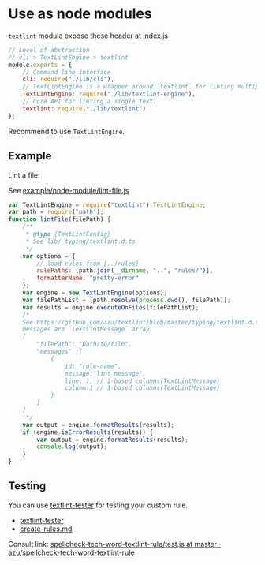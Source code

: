 # Use as node modules

`textlint` module expose these header at [index.js](../index.js)

```js
// Level of abstraction
// cli > TextLintEngine > textlint
module.exports = {
    // Command line interface
    cli: require("./lib/cli"),
    // TextLintEngine is a wrapper around `textlint` for linting multiple files
    TextLintEngine: require("./lib/textlint-engine"),
    // Core API for linting a single text.
    textlint: require("./lib/textlint")
};
```

Recommend to use `TextLintEngine`.

## Example

Lint a file:

See [example/node-module/lint-file.js](example/node-module/lint-file.js)

```js
var TextLintEngine = require("textlint").TextLintEngine;
var path = require("path");
function lintFile(filePath) {
    /**
     * @type {TextLintConfig}
     * See lib/_typing/textlint.d.ts
     */
    var options = {
        // load rules from [../rules]
        rulePaths: [path.join(__dirname, "..", "rules/")],
        formatterName: "pretty-error"
    };
    var engine = new TextLintEngine(options);
    var filePathList = [path.resolve(process.cwd(), filePath)];
    var results = engine.executeOnFiles(filePathList);
    /* 
    See https://github.com/azu/textlint/blob/master/typing/textlint.d.ts
    messages are `TextLintMessage` array.
    [
        "filePath": "path/to/file",
        "messages" :[
            {
                id: "rule-name",
                message:"lint message",
                line: 1, // 1-based columns(TextLintMessage)
                column:1 // 1-based columns(TextLintMessage)
            }
        ]
    ]
     */
    var output = engine.formatResults(results);
    if (engine.isErrorResults(results)) {
        var output = engine.formatResults(results);
        console.log(output);
    }
}
```

## Testing

You can use [textlint-tester](https://github.com/azu/textlint-tester "textlint-tester") for testing your custom rule.

- [textlint-tester](https://github.com/azu/textlint-tester "textlint-tester")
- [create-rules.md](./create-rules.md)

Consult link: [spellcheck-tech-word-textlint-rule/test.js at master · azu/spellcheck-tech-word-textlint-rule](https://github.com/azu/spellcheck-tech-word-textlint-rule/blob/master/test/test.js "spellcheck-tech-word-textlint-rule/test.js at master · azu/spellcheck-tech-word-textlint-rule")